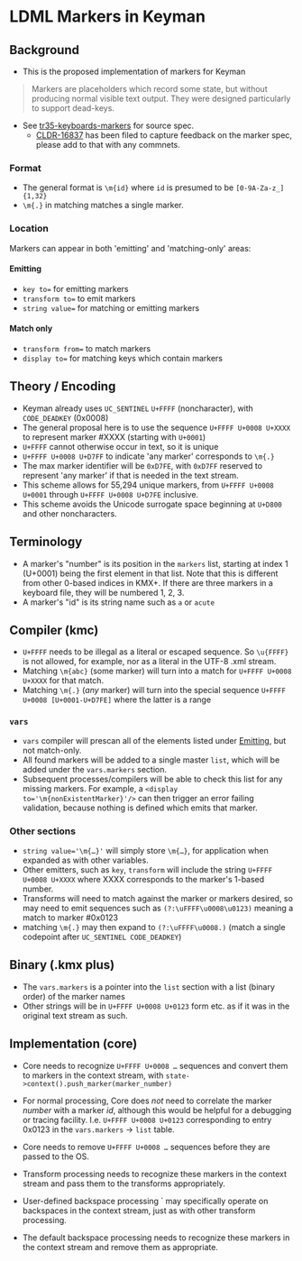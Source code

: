 # LDML Markers in Keyman

## Background

- This is the proposed implementation of markers for Keyman

> Markers are placeholders which record some state, but without producing normal visible text output. They were designed particularly to support dead-keys.

- See [tr35-keyboards-markers][] for source spec.
    - [CLDR-16837][] has been filed to capture feedback on the marker spec, please add to that with any commnets.

### Format

- The general format is `\m{id}` where `id` is presumed to be `[0-9A-Za-z_]{1,32}`
- `\m{.}` in matching matches a single marker.

### Location

Markers can appear in both 'emitting' and 'matching-only' areas:

#### Emitting

- `key to=` for emitting markers
- `transform to=` to emit markers
- `string value=` for matching or emitting markers

#### Match only

- `transform from=` to match markers
- `display to=` for matching keys which contain markers

## Theory / Encoding

- Keyman already uses `UC_SENTINEL` `U+FFFF` (noncharacter), with `CODE_DEADKEY` (0x0008)
- The general proposal here is to use the sequence `U+FFFF U+0008 U+XXXX` to represent marker #XXXX (starting with `U+0001`)
- `U+FFFF` cannot otherwise occur in text, so it is unique
- `U+FFFF U+0008 U+D7FF` to indicate 'any marker'  corresponds to `\m{.}`
- The max marker identifier will be `0xD7FE`, with `0xD7FF` reserved to represent 'any marker' if that is needed in the text stream.
- This scheme allows for 55,294 unique markers, from `U+FFFF U+0008 U+0001` through `U+FFFF U+0008 U+D7FE` inclusive.
- This scheme avoids the Unicode surrogate space beginning at `U+D800` and other noncharacters.

## Terminology
- A marker's "number" is its position in the `markers` list, starting at index 1 (U+0001) being the first element in that list.
Note that this is different from other 0-based indices in KMX+. If there are three markers in a keyboard file, they will be numbered 1, 2, 3.
- A marker's "id" is its string name such as `a` or `acute`

## Compiler (kmc)

- `U+FFFF` needs to be illegal as a literal or escaped sequence. So `\u{FFFF}` is not allowed, for example, nor as a literal in the UTF-8 .xml stream.
- Matching `\m{abc}` (some marker) will turn into a match for `U+FFFF U+0008 U+XXXX` for that match.
- Matching `\m{.}` (_any_ marker) will turn into the special sequence `U+FFFF U+0008 [U+0001-U+D7FE]` where the latter is a range

### `vars`

- `vars` compiler will prescan all of the elements listed under [Emitting](#emitting), but not match-only.
- All found markers will be added to a single master `list`, which will be added under the `vars.markers` section.
- Subsequent processes/compilers will be able to check this list for any missing markers. For example, a `<display to='\m{nonExistentMarker}'/>` can then trigger an error failing validation, because nothing is defined which emits that marker.

### Other sections

- `string value='\m{…}'` will simply store `\m{…}`, for application when expanded as with other variables.
- Other emitters, such as `key`, `transform` will include the string `U+FFFF U+0008 U+XXXX` where XXXX corresponds to the marker's 1-based number.
- Transforms will need to match against the marker or markers desired, so may need to emit sequences such as `(?:\uFFFF\u0008\u0123)` meaning a match to marker #0x0123
- matching `\m{.}` may then expand to `(?:\uFFFF\u0008.)` (match a single codepoint after `UC_SENTINEL CODE_DEADKEY`)

## Binary (.kmx plus)

- The `vars.markers` is a pointer into the `list` section with a list (binary order) of the marker names
- Other strings will be in `U+FFFF U+0008 U+0123` form etc. as if it was in the original text stream as such.

## Implementation (core)

- Core needs to recognize `U+FFFF U+0008 …` sequences and convert them to markers in the context stream, with `state->context().push_marker(marker_number)`
- For normal processing, Core does _not_ need to correlate the marker _number_ with a marker _id_, although this would be helpful for a debugging or tracing facility.  I.e. `U+FFFF U+0008 U+0123` corresponding to entry 0x0123 in the `vars.markers` -> `list` table.
- Core needs to remove `U+FFFF U+0008 …` sequences before they are passed to the OS.

- Transform processing needs to recognize these markers in the context stream and pass them to the transforms appropriately.
- User-defined backspace processing `<transform type="backspace"/> may specifically operate on backspaces in the context stream, just as with other transform processing.
- The default backspace processing needs to recognize these markers in the context stream and remove them as appropriate.


[tr35-keyboards-markers]: https://github.com/unicode-org/cldr/blob/keyboard-preview/docs/ldml/tr35-keyboards.md#markers
[CLDR-16837]: https://unicode-org.atlassian.net/browse/CLDR-16837
